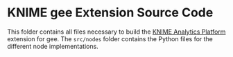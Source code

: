 # KNIME gee Extension Source Code

This folder contains all files necessary to build the [KNIME Analytics Platform](https://www.knime.com/) extension for gee. The `src/nodes` folder contains the Python files for the different node implementations.
